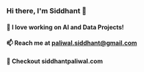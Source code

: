 ### Hi there, I'm Siddhant 👋
####  🔭 I love working on AI and Data Projects!
####  📫 Reach me at paliwal.siddhant@gmail.com
####  🌱 Checkout siddhantpaliwal.com


<!--
**siddhantpaliwal2/siddhantpaliwal2** is a ✨ _special_ ✨ repository because its `README.md` (this file) appears on your GitHub profile.

Here are some ideas to get you started:

- 🔭 I’m currently working on ...
- 🌱 I’m currently learning ...
- 👯 I’m looking to collaborate on ...
- 🤔 I’m looking for help with ...
- 💬 Ask me about ...
- 📫 How to reach me: ...
- 😄 Pronouns: ...
- ⚡ Fun fact: ...
-->
